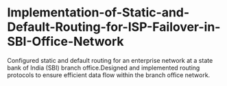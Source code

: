 # Implementation-of-Static-and-Default-Routing-for-ISP-Failover-in-SBI-Office-Network
Configured static and default routing for an enterprise network at a state bank of India (SBI) branch office.Designed and implemented routing protocols to ensure efficient data flow within the branch office network.
